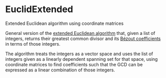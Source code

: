 # EuclidExtended

Extended Euclidean algorithm using coordinate matrices

General version of the <a href="https://en.wikipedia.org/wiki/Extended_Euclidean_algorithm">extended Euclidean algorithm</a> that, given a list of integers, returns their greatest common divisor and its <a href="https://en.wikipedia.org/wiki/B%C3%A9zout%27s_identity">Bézout coefficients</a> in terms of those integers.

The algorithm treats the integers as a vector space and uses the list of integers given as a linearly dependent spanning set for that space, using coordinate matrices to find coefficients such that the GCD can be expressed as a linear combination of those integers.
